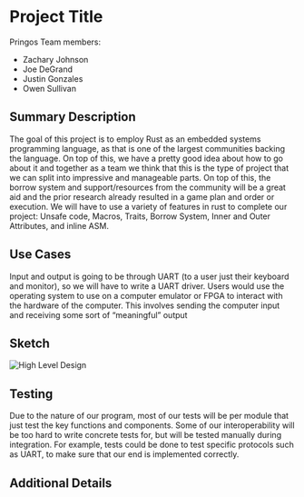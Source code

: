# Project Title
Pringos
Team members:

- Zachary Johnson
- Joe DeGrand
- Justin Gonzales
- Owen Sullivan

## Summary Description
The goal of this project is to employ Rust as an embedded systems programming language, as that is one of the largest communities backing the
language. On top of this, we have a pretty good idea about how to go about it and together as a team we think that this is the type of project that we
can split into impressive and manageable parts.
On top of this, the borrow system and support/resources from the community will be a great aid and the prior research already resulted in a game plan
and order or execution.
We will have to use a variety of features in rust to complete our project: Unsafe code, Macros, Traits, Borrow System, Inner and Outer Attributes, 
and inline ASM. 

## Use Cases
Input and output is going to be through UART (to a user just their keyboard and monitor), so we will have to write a UART driver. Users would use the
operating system to use on a computer emulator or FPGA to interact with the hardware of the computer. This involves sending the computer input and 
receiving some sort of “meaningful” output

## Sketch
![High Level Design](https://user-images.githubusercontent.com/23535069/111411596-3a470b80-86b1-11eb-8874-d92aad61519f.png)

## Testing
Due to the nature of our program, most of our tests will be per module that just test the key functions and components. Some of our interoperability 
will be too hard to write concrete tests for, but will be tested manually during integration. For example, tests could be done to test specific 
protocols such as UART, to make sure that our end is implemented correctly.
## Additional Details




